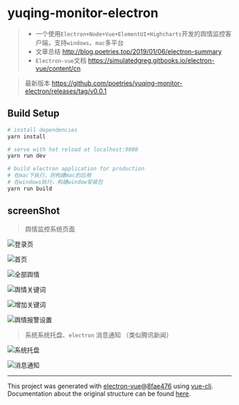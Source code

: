 # yuqing-monitor-electron

> - 一个使用`Electron+Node+Vue+ElementUI+Highcharts`开发的舆情监控客户端，支持`windows`、`mac`多平台
> - 文章总结 http://blog.poetries.top/2019/01/06/electron-summary
> - `Electron-vue`文档 https://simulatedgreg.gitbooks.io/electron-vue/content/cn

> 最新版本 https://github.com/poetries/yuqing-monitor-electron/releases/tag/v0.0.1

## Build Setup

``` bash
# install dependencies
yarn install

# serve with hot reload at localhost:9080
yarn run dev

# build electron application for production
# 在mac下执行，则构建mac的应用
# 在windows执行，构建window安装包
yarn run build
```


## screenShot

> 舆情监控系统页面

![登录页](https://upload-images.jianshu.io/upload_images/1480597-c596db05f2a2eb91.png?imageMogr2/auto-orient/strip%7CimageView2/2/w/1240)

![首页](https://upload-images.jianshu.io/upload_images/1480597-f1c5b093710846e0.png?imageMogr2/auto-orient/strip%7CimageView2/2/w/1240)

![全部舆情](https://upload-images.jianshu.io/upload_images/1480597-935c08dbd2b1f7cd.png?imageMogr2/auto-orient/strip%7CimageView2/2/w/1240)

![舆情关键词](https://upload-images.jianshu.io/upload_images/1480597-b5879fb1d2210b04.png?imageMogr2/auto-orient/strip%7CimageView2/2/w/1240)

![增加关键词](https://upload-images.jianshu.io/upload_images/1480597-6a1baa70cfadb1b6.png?imageMogr2/auto-orient/strip%7CimageView2/2/w/1240)

![舆情报警设置](https://upload-images.jianshu.io/upload_images/1480597-376b9f4cc912bc25.png?imageMogr2/auto-orient/strip%7CimageView2/2/w/1240)

> 系统系统托盘、`electron` 消息通知 （类似腾讯新闻）

![系统托盘](https://upload-images.jianshu.io/upload_images/1480597-613843a578b77482.png?imageMogr2/auto-orient/strip%7CimageView2/2/w/1240)


![消息通知](https://upload-images.jianshu.io/upload_images/1480597-2c832074bd7b7f92.png?imageMogr2/auto-orient/strip%7CimageView2/2/w/1240)



---

This project was generated with [electron-vue](https://github.com/SimulatedGREG/electron-vue)@[8fae476](https://github.com/SimulatedGREG/electron-vue/tree/8fae4763e9d225d3691b627e83b9e09b56f6c935) using [vue-cli](https://github.com/vuejs/vue-cli). Documentation about the original structure can be found [here](https://simulatedgreg.gitbooks.io/electron-vue/content/index.html).
